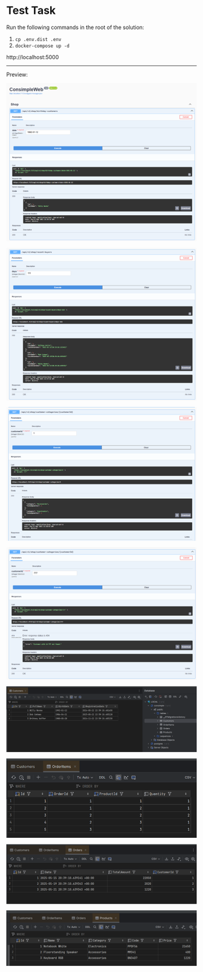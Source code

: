 # Test Task

Run the following commands in the root of the solution:
1) `cp .env.dist .env`
2) `docker-compose up -d`

http://localhost:5000

---

Preview:

![](preview-1.png)

![](preview-2.png)

![](preview-3-1.png)

![](preview-3-2.png)

![](preview-4-1.png)

![](preview-4-2.png)

![](preview-4-3.png)

![](preview-4-4.png)